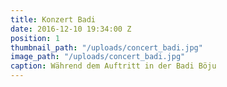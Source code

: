 ```yaml
---
title: Konzert Badi
date: 2016-12-10 19:34:00 Z
position: 1
thumbnail_path: "/uploads/concert_badi.jpg"
image_path: "/uploads/concert_badi.jpg"
caption: Während dem Auftritt in der Badi Böju
---
```


